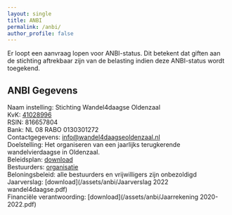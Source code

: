 ```yaml
---
layout: single
title: ANBI
permalink: /anbi/
author_profile: false
---
```


Er loopt een aanvraag lopen voor ANBI-status. Dit betekent dat giften aan de stichting aftrekbaar zijn van de belasting indien deze ANBI-status wordt toegekend.

## ANBI Gegevens

Naam instelling: Stichting Wandel4daagse Oldenzaal  
KvK: [41028996](https://www.kvk.nl/orderstraat/bedrijf-kiezen/?orig=#!shop?&q=41028996&start=0&prefproduct=&prefpayment=)  
RSIN: 816657804  
Bank: NL 08 RABO 0130301272  
Contactgegevens: [info@wandel4daagseoldenzaal.nl](mailto:info@wandel4daagseoldenzaal.nl)  
Doelstelling: Het organiseren van een jaarlijks terugkerende wandelvierdaagse in Oldenzaal.  
Beleidsplan: [download](/assets/anbi/Beleidsplan.pdf)  
Bestuurders: [organisatie](/organisatie/)  
Beloningsbeleid: alle bestuurders en vrijwilligers zijn onbezoldigd  
Jaarverslag: [download](/assets/anbi/Jaarverslag 2022 wandel4daagse.pdf)  
Financiële verantwoording: [download](/assets/anbi/Jaarrekening 2020-2022.pdf)
